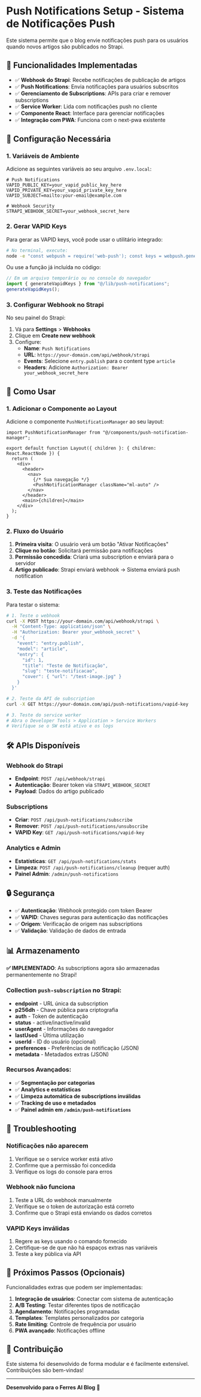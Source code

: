 # Push Notifications Setup - Sistema de Notificações Push

Este sistema permite que o blog envie notificações push para os usuários quando novos artigos são publicados no Strapi.

## 🚀 Funcionalidades Implementadas

- ✅ **Webhook do Strapi**: Recebe notificações de publicação de artigos
- ✅ **Push Notifications**: Envia notificações para usuários subscritos
- ✅ **Gerenciamento de Subscriptions**: APIs para criar e remover subscriptions
- ✅ **Service Worker**: Lida com notificações push no cliente
- ✅ **Componente React**: Interface para gerenciar notificações
- ✅ **Integração com PWA**: Funciona com o next-pwa existente

## 🔧 Configuração Necessária

### 1. Variáveis de Ambiente

Adicione as seguintes variáveis ao seu arquivo `.env.local`:

```env
# Push Notifications
VAPID_PUBLIC_KEY=your_vapid_public_key_here
VAPID_PRIVATE_KEY=your_vapid_private_key_here
VAPID_SUBJECT=mailto:your-email@example.com

# Webhook Security
STRAPI_WEBHOOK_SECRET=your_webhook_secret_here
```

### 2. Gerar VAPID Keys

Para gerar as VAPID keys, você pode usar o utilitário integrado:

```bash
# No terminal, execute:
node -e "const webpush = require('web-push'); const keys = webpush.generateVAPIDKeys(); console.log('VAPID_PUBLIC_KEY:', keys.publicKey); console.log('VAPID_PRIVATE_KEY:', keys.privateKey);"
```

Ou use a função já incluída no código:

```javascript
// Em um arquivo temporário ou no console do navegador
import { generateVapidKeys } from "@/lib/push-notifications";
generateVapidKeys();
```

### 3. Configurar Webhook no Strapi

No seu painel do Strapi:

1. Vá para **Settings** > **Webhooks**
2. Clique em **Create new webhook**
3. Configure:
   - **Name**: `Push Notifications`
   - **URL**: `https://your-domain.com/api/webhook/strapi`
   - **Events**: Selecione `entry.publish` para o content type `article`
   - **Headers**: Adicione `Authorization: Bearer your_webhook_secret_here`

## 📱 Como Usar

### 1. Adicionar o Componente ao Layout

Adicione o componente `PushNotificationManager` ao seu layout:

```tsx
import PushNotificationManager from "@/components/push-notification-manager";

export default function Layout({ children }: { children: React.ReactNode }) {
  return (
    <div>
      <header>
        <nav>
          {/* Sua navegação */}
          <PushNotificationManager className="ml-auto" />
        </nav>
      </header>
      <main>{children}</main>
    </div>
  );
}
```

### 2. Fluxo do Usuário

1. **Primeira visita**: O usuário verá um botão "Ativar Notificações"
2. **Clique no botão**: Solicitará permissão para notificações
3. **Permissão concedida**: Criará uma subscription e enviará para o servidor
4. **Artigo publicado**: Strapi enviará webhook → Sistema enviará push notification

### 3. Teste das Notificações

Para testar o sistema:

```bash
# 1. Teste o webhook
curl -X POST https://your-domain.com/api/webhook/strapi \
  -H "Content-Type: application/json" \
  -H "Authorization: Bearer your_webhook_secret" \
  -d '{
    "event": "entry.publish",
    "model": "article",
    "entry": {
      "id": 1,
      "title": "Teste de Notificação",
      "slug": "teste-notificacao",
      "cover": { "url": "/test-image.jpg" }
    }
  }'

# 2. Teste da API de subscription
curl -X GET https://your-domain.com/api/push-notifications/vapid-key

# 3. Teste do service worker
# Abra o Developer Tools > Application > Service Workers
# Verifique se o SW está ativo e os logs
```

## 🛠️ APIs Disponíveis

### Webhook do Strapi

- **Endpoint**: `POST /api/webhook/strapi`
- **Autenticação**: Bearer token via `STRAPI_WEBHOOK_SECRET`
- **Payload**: Dados do artigo publicado

### Subscriptions

- **Criar**: `POST /api/push-notifications/subscribe`
- **Remover**: `POST /api/push-notifications/unsubscribe`
- **VAPID Key**: `GET /api/push-notifications/vapid-key`

### Analytics e Admin

- **Estatísticas**: `GET /api/push-notifications/stats`
- **Limpeza**: `POST /api/push-notifications/cleanup` (requer auth)
- **Painel Admin**: `/admin/push-notifications`

## 🔒 Segurança

- ✅ **Autenticação**: Webhook protegido com token Bearer
- ✅ **VAPID**: Chaves seguras para autenticação das notificações
- ✅ **Origem**: Verificação de origem nas subscriptions
- ✅ **Validação**: Validação de dados de entrada

## 📊 Armazenamento

**✅ IMPLEMENTADO**: As subscriptions agora são armazenadas permanentemente no Strapi!

### Collection `push-subscription` no Strapi:

- **endpoint** - URL única da subscription
- **p256dh** - Chave pública para criptografia
- **auth** - Token de autenticação
- **status** - active/inactive/invalid
- **userAgent** - Informações do navegador
- **lastUsed** - Última utilização
- **userId** - ID do usuário (opcional)
- **preferences** - Preferências de notificação (JSON)
- **metadata** - Metadados extras (JSON)

### Recursos Avançados:

- ✅ **Segmentação por categorias**
- ✅ **Analytics e estatísticas**
- ✅ **Limpeza automática de subscriptions inválidas**
- ✅ **Tracking de uso e metadados**
- ✅ **Painel admin em `/admin/push-notifications`**

## 🐛 Troubleshooting

### Notificações não aparecem

1. Verifique se o service worker está ativo
2. Confirme que a permissão foi concedida
3. Verifique os logs do console para erros

### Webhook não funciona

1. Teste a URL do webhook manualmente
2. Verifique se o token de autorização está correto
3. Confirme que o Strapi está enviando os dados corretos

### VAPID Keys inválidas

1. Regere as keys usando o comando fornecido
2. Certifique-se de que não há espaços extras nas variáveis
3. Teste a key pública via API

## 📝 Próximos Passos (Opcionais)

Funcionalidades extras que podem ser implementadas:

1. **Integração de usuários**: Conectar com sistema de autenticação
2. **A/B Testing**: Testar diferentes tipos de notificação
3. **Agendamento**: Notificações programadas
4. **Templates**: Templates personalizados por categoria
5. **Rate limiting**: Controle de frequência por usuário
6. **PWA avançado**: Notificações offline

## 🤝 Contribuição

Este sistema foi desenvolvido de forma modular e é facilmente extensível. Contribuições são bem-vindas!

---

**Desenvolvido para o Ferres AI Blog** 🚀
